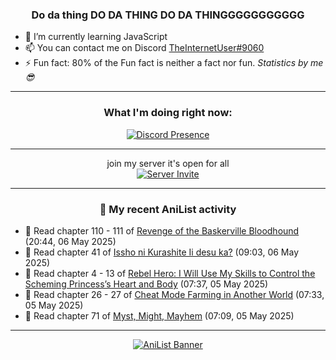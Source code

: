 <div align="center">

### Do da thing DO DA THING DO DA THINGGGGGGGGGGG
</div>

- 🌱 I’m currently learning JavaScript
- 📫 You can contact me on Discord [TheInternetUser#9060](https://discord.com/users/534117072796385300)
- ⚡ Fun fact: 80% of the Fun fact is neither a fact nor fun. _Statistics by me 😎_
<hr>

<div align="center">

### What I'm doing right now:
[![Discord Presence](https://lanyard.cnrad.dev/api/534117072796385300)](https://discord.com/users/534117072796385300)
<hr>

join my server it's open for all <br>
[![Server Invite](https://invidget.switchblade.xyz/bfYgVHxrSs)](https://discord.gg/bfYgVHxrSs)

<hr>
  
### 🌸 My recent AniList activity

</div>

<!-- ANILIST_ACTIVITY:start -->

-   📖 Read chapter 110 - 111 of [Revenge of the Baskerville Bloodhound](https://anilist.co/manga/163824) (20:44, 06 May 2025)
-   📖 Read chapter 41 of [Issho ni Kurashite Ii desu ka?](https://anilist.co/manga/159549) (09:03, 06 May 2025)
-   📖 Read chapter 4 - 13 of [Rebel Hero: I Will Use My Skills to Control the Scheming Princess’s Heart and Body](https://anilist.co/manga/167759) (07:37, 05 May 2025)
-   📖 Read chapter 26 - 27 of [Cheat Mode Farming in Another World](https://anilist.co/manga/137901) (07:33, 05 May 2025)
-   📖 Read chapter 71 of [Myst, Might, Mayhem](https://anilist.co/manga/175946) (07:09, 05 May 2025)

<!-- ANILIST_ACTIVITY:end -->
<hr>

<div align="center">

[![AniList Banner](https://img.anili.st/User/929966)](https://anilist.co/user/TheInternetUser)

<!-- ![Profile views](https://gpvc.arturio.dev/TheInternetUse7) Since 2023-01-09 -->
<br>


</div>
